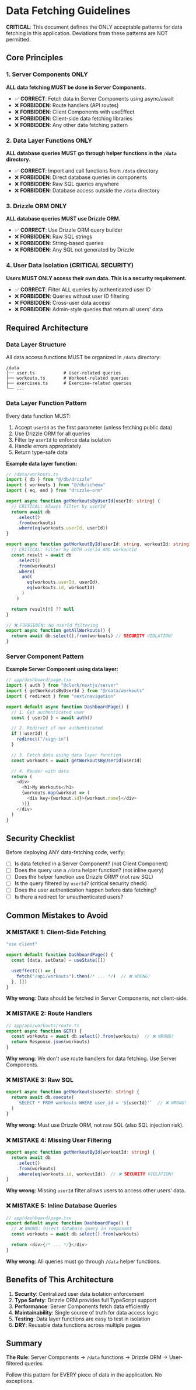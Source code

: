 # Data Fetching Guidelines

**CRITICAL**: This document defines the ONLY acceptable patterns for data fetching in this application. Deviations from these patterns are NOT permitted.

## Core Principles

### 1. Server Components ONLY

**ALL data fetching MUST be done in Server Components.**

- ✅ **CORRECT**: Fetch data in Server Components using async/await
- ❌ **FORBIDDEN**: Route handlers (API routes)
- ❌ **FORBIDDEN**: Client Components with useEffect
- ❌ **FORBIDDEN**: Client-side data fetching libraries
- ❌ **FORBIDDEN**: Any other data fetching pattern

### 2. Data Layer Functions ONLY

**ALL database queries MUST go through helper functions in the `/data` directory.**

- ✅ **CORRECT**: Import and call functions from `/data` directory
- ❌ **FORBIDDEN**: Direct database queries in components
- ❌ **FORBIDDEN**: Raw SQL queries anywhere
- ❌ **FORBIDDEN**: Database access outside the `/data` directory

### 3. Drizzle ORM ONLY

**ALL database queries MUST use Drizzle ORM.**

- ✅ **CORRECT**: Use Drizzle ORM query builder
- ❌ **FORBIDDEN**: Raw SQL strings
- ❌ **FORBIDDEN**: String-based queries
- ❌ **FORBIDDEN**: Any SQL not generated by Drizzle

### 4. User Data Isolation (CRITICAL SECURITY)

**Users MUST ONLY access their own data. This is a security requirement.**

- ✅ **CORRECT**: Filter ALL queries by authenticated user ID
- ❌ **FORBIDDEN**: Queries without user ID filtering
- ❌ **FORBIDDEN**: Cross-user data access
- ❌ **FORBIDDEN**: Admin-style queries that return all users' data

## Required Architecture

### Data Layer Structure

All data access functions MUST be organized in `/data` directory:

```
/data
├── user.ts           # User-related queries
├── workouts.ts       # Workout-related queries
├── exercises.ts      # Exercise-related queries
└── ...
```

### Data Layer Function Pattern

Every data function MUST:
1. Accept `userId` as the first parameter (unless fetching public data)
2. Use Drizzle ORM for all queries
3. Filter by `userId` to enforce data isolation
4. Handle errors appropriately
5. Return type-safe data

**Example data layer function:**

```typescript
// /data/workouts.ts
import { db } from "@/db/drizzle"
import { workouts } from "@/db/schema"
import { eq, and } from "drizzle-orm"

export async function getWorkoutsByUserId(userId: string) {
  // CRITICAL: Always filter by userId
  return await db
    .select()
    .from(workouts)
    .where(eq(workouts.userId, userId))
}

export async function getWorkoutById(userId: string, workoutId: string) {
  // CRITICAL: Filter by BOTH userId AND workoutId
  const result = await db
    .select()
    .from(workouts)
    .where(
      and(
        eq(workouts.userId, userId),
        eq(workouts.id, workoutId)
      )
    )

  return result[0] ?? null
}

// ❌ FORBIDDEN: No userId filtering
export async function getAllWorkouts() {
  return await db.select().from(workouts) // SECURITY VIOLATION!
}
```

### Server Component Pattern

**Example Server Component using data layer:**

```typescript
// app/dashboard/page.tsx
import { auth } from "@clerk/nextjs/server"
import { getWorkoutsByUserId } from "@/data/workouts"
import { redirect } from "next/navigation"

export default async function DashboardPage() {
  // 1. Get authenticated user
  const { userId } = await auth()

  // 2. Redirect if not authenticated
  if (!userId) {
    redirect("/sign-in")
  }

  // 3. Fetch data using data layer function
  const workouts = await getWorkoutsByUserId(userId)

  // 4. Render with data
  return (
    <div>
      <h1>My Workouts</h1>
      {workouts.map(workout => (
        <div key={workout.id}>{workout.name}</div>
      ))}
    </div>
  )
}
```

## Security Checklist

Before deploying ANY data-fetching code, verify:

- [ ] Is data fetched in a Server Component? (not Client Component)
- [ ] Does the query use a `/data` helper function? (not inline query)
- [ ] Does the helper function use Drizzle ORM? (not raw SQL)
- [ ] Is the query filtered by `userId`? (critical security check)
- [ ] Does the user authentication happen before data fetching?
- [ ] Is there a redirect for unauthenticated users?

## Common Mistakes to Avoid

### ❌ MISTAKE 1: Client-Side Fetching

```typescript
"use client"

export default function DashboardPage() {
  const [data, setData] = useState([])

  useEffect(() => {
    fetch("/api/workouts").then(/* ... */)  // ❌ WRONG!
  }, [])
}
```

**Why wrong**: Data should be fetched in Server Components, not client-side.

### ❌ MISTAKE 2: Route Handlers

```typescript
// app/api/workouts/route.ts
export async function GET() {
  const workouts = await db.select().from(workouts)  // ❌ WRONG!
  return Response.json(workouts)
}
```

**Why wrong**: We don't use route handlers for data fetching. Use Server Components.

### ❌ MISTAKE 3: Raw SQL

```typescript
export async function getWorkouts(userId: string) {
  return await db.execute(
    `SELECT * FROM workouts WHERE user_id = '${userId}'`  // ❌ WRONG!
  )
}
```

**Why wrong**: Must use Drizzle ORM, not raw SQL (also SQL injection risk).

### ❌ MISTAKE 4: Missing User Filtering

```typescript
export async function getWorkoutById(workoutId: string) {
  return await db
    .select()
    .from(workouts)
    .where(eq(workouts.id, workoutId))  // ❌ SECURITY VIOLATION!
}
```

**Why wrong**: Missing `userId` filter allows users to access other users' data.

### ❌ MISTAKE 5: Inline Database Queries

```typescript
// app/dashboard/page.tsx
export default async function DashboardPage() {
  // ❌ WRONG: Direct database query in component
  const workouts = await db.select().from(workouts)

  return <div>{/* ... */}</div>
}
```

**Why wrong**: All queries must go through `/data` helper functions.

## Benefits of This Architecture

1. **Security**: Centralized user data isolation enforcement
2. **Type Safety**: Drizzle ORM provides full TypeScript support
3. **Performance**: Server Components fetch data efficiently
4. **Maintainability**: Single source of truth for data access logic
5. **Testing**: Data layer functions are easy to test in isolation
6. **DRY**: Reusable data functions across multiple pages

## Summary

**The Rule**: Server Components → `/data` functions → Drizzle ORM → User-filtered queries

Follow this pattern for EVERY piece of data in the application. No exceptions.
